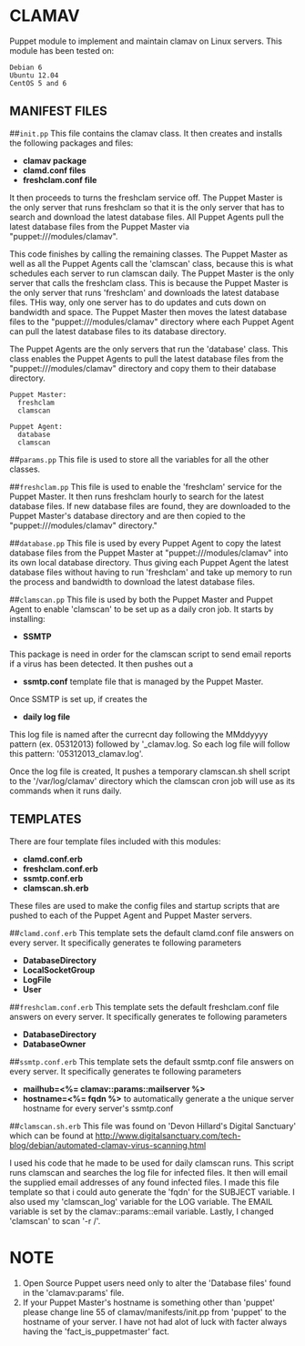 CLAMAV
======

Puppet module to implement and maintain clamav on Linux servers. This module has been tested on:
    
    Debian 6
    Ubuntu 12.04
    CentOS 5 and 6
    
MANIFEST FILES
--------------

##`init.pp`
This file contains the clamav class. It then creates and installs the following packages and files:
    
* **clamav package**
* **clamd.conf files**
* **freshclam.conf file**

It then proceeds to turns the freshclam service off. The Puppet Master is the only server that runs freshclam so that it 
is the only server that has to search and download the latest database files. All Puppet Agents pull the latest database
files from the Puppet Master via "puppet:///modules/clamav".

This code finishes by calling the remaining classes. The Puppet Master as well as all the Puppet Agents call the
'clamscan' class, because this is what schedules each server to run clamscan daily. The Puppet Master is the only server
that calls the freshclam class. This is because the Puppet Master is the only server that runs 'freshclam' and downloads
the latest database files. THis way, only one server has to do updates and cuts down on bandwidth and space. The Puppet
Master then moves the latest database files to the "puppet:///modules/clamav" directory where each Puppet Agent can pull
the latest database files to its database directory.

The Puppet Agents are the only servers that run the 'database' class. This class enables the Puppet Agents to pull the 
latest database files from the "puppet:///modules/clamav" directory and copy them to their database directory.
    
    Puppet Master: 
      freshclam
      clamscan

    Puppet Agent:
      database
      clamscan
        

##`params.pp`
This file is used to store all the variables for all the other classes.

##`freshclam.pp`
This file is used to enable the 'freshclam' service for the Puppet Master. It then runs freshclam hourly to search for
the latest database files. If new database files are found, they are downloaded to the Puppet Master's database directory
and are then copied to the "puppet:///modules/clamav" directory."

##`database.pp`
This file is used by every Puppet Agent to copy the latest database files from the Puppet Master at 
"puppet:///modules/clamav" into its own local database directory. Thus giving each Puppet Agent the latest database files
without having to run 'freshclam' and take up memory to run the process and bandwidth to download the latest database 
files.

##`clamscan.pp`
This file is used by both the Puppet Master and Puppet Agent to enable 'clamscan' to be set up as a daily cron job. It 
starts by installing:

* **SSMTP** 

This package is need in order for the clamscan script to send email reports if a virus has been detected. It then pushes
out a 

* **ssmtp.conf** template file that is managed by the Puppet Master.

Once SSMTP is set up, if creates the 

* **daily log file**


This log file is named after the currecnt day following the MMddyyyy pattern (ex. 05312013) followed by '_clamav.log. So
each log file will follow this pattern:  '05312013_clamav.log'.

Once the log file is created, It pushes a temporary clamscan.sh shell script to the '/var/log/clamav' directory which the
clamscan cron job will use as its commands when it runs daily.



TEMPLATES
---------

There are four template files included with this modules:

* **clamd.conf.erb**
* **freshclam.conf.erb**
* **ssmtp.conf.erb**
* **clamscan.sh.erb**

These files are used to make the config files and startup scripts that are pushed to each of the Puppet Agent and Puppet
Master servers.

##`clamd.conf.erb`
This template sets the default clamd.conf file answers on every server. It specifically generates te following parameters

* **DatabaseDirectory**
* **LocalSocketGroup**
* **LogFile**
* **User**

##`freshclam.conf.erb`
This template sets the default freshclam.conf file answers on every server. It specifically generates te following 
parameters

* **DatabaseDirectory**
* **DatabaseOwner**

##`ssmtp.conf.erb`
This template sets the default ssmtp.conf file answers on every server. It specifically generates te following 
parameters

* **mailhub=<%= clamav::params::mailserver %>** 
* **hostname=<%= fqdn %>** to automatically generate a the unique server hostname for every server's ssmtp.conf

##`clamscan.sh.erb`
This file was found on 'Devon Hillard's Digital Sanctuary' which can be found at 
<http://www.digitalsanctuary.com/tech-blog/debian/automated-clamav-virus-scanning.html>

I used his code that he made to be used for daily clamscan runs. This script runs clamscan and searches the log file for
infected files. It then will email the supplied email addresses of any found infected files. I made this file template
so that i could auto generate the 'fqdn' for the SUBJECT variable. I also used my 'clamscan_log' variable for the LOG 
variable. The EMAIL variable is set by the clamav::params::email variable. Lastly, I changed 'clamscan' to scan '-r /'.





# NOTE #
1. Open Source Puppet users need only to alter the 'Database files' found in the 'clamav:params' file.
2. If your Puppet Master's hostname is something other than 'puppet' please change line 55 of clamav/manifests/init.pp
   from 'puppet' to the hostname of your server. I have not had alot of luck with facter always having the 
   'fact_is_puppetmaster' fact.
